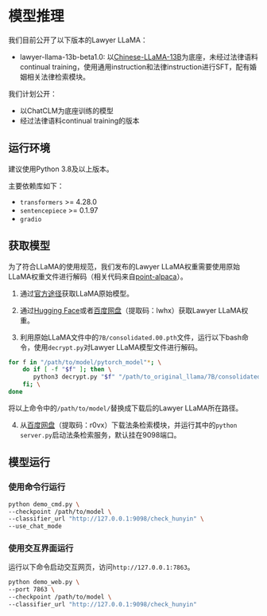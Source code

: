 # 模型推理
我们目前公开了以下版本的Lawyer LLaMA：
* lawyer-llama-13b-beta1.0: 以[Chinese-LLaMA-13B](https://github.com/ymcui/Chinese-LLaMA-Alpaca)为底座，未经过法律语料continual training，使用通用instruction和法律instruction进行SFT，配有婚姻相关法律检索模块。

我们计划公开：
* 以ChatCLM为底座训练的模型
* 经过法律语料continual training的版本

## 运行环境
建议使用Python 3.8及以上版本。

主要依赖库如下：
* `transformers` >= 4.28.0
* `sentencepiece` >= 0.1.97
* `gradio`

## 获取模型
为了符合LLaMA的使用规范，我们发布的Lawyer LLaMA权重需要使用原始LLaMA权重文件进行解码（相关代码来自[point-alpaca](https://github.com/pointnetwork/point-alpaca/)）。

1. 通过[官方途径](https://github.com/facebookresearch/llama)获取LLaMA原始模型。

2. 通过[Hugging Face](https://huggingface.co/pkupie/lawyer-llama-13b-beta1.0)或者[百度网盘](https://pan.baidu.com/s/1cE9_c8er3NASpDkFou-B9g?pwd=lwhx)（提取码：lwhx）获取Lawyer LLaMA权重。

3. 利用原始LLaMA文件中的`7B/consolidated.00.pth`文件，运行以下bash命令，使用`decrypt.py`对Lawyer LLaMA模型文件进行解码。
```bash
for f in "/path/to/model/pytorch_model"*; \
    do if [ -f "$f" ]; then \
       python3 decrypt.py "$f" "/path/to_original_llama/7B/consolidated.00.pth" "/path/to/model"; \
    fi; \
done
```
将以上命令中的`/path/to/model/`替换成下载后的Lawyer LLaMA所在路径。

4. 从[百度网盘](https://pan.baidu.com/s/1V9wsQR4ndKNqWRl8lGhOaw?pwd=r0vx)（提取码：r0vx）下载法条检索模块，并运行其中的`python server.py`启动法条检索服务，默认挂在9098端口。

## 模型运行
### 使用命令行运行
```bash
python demo_cmd.py \
--checkpoint /path/to/model \
--classifier_url "http://127.0.0.1:9098/check_hunyin" \
--use_chat_mode
```

### 使用交互界面运行
运行以下命令启动交互网页，访问`http://127.0.0.1:7863`。
```bash
python demo_web.py \
--port 7863 \
--checkpoint /path/to/model \
--classifier_url "http://127.0.0.1:9098/check_hunyin"
```
